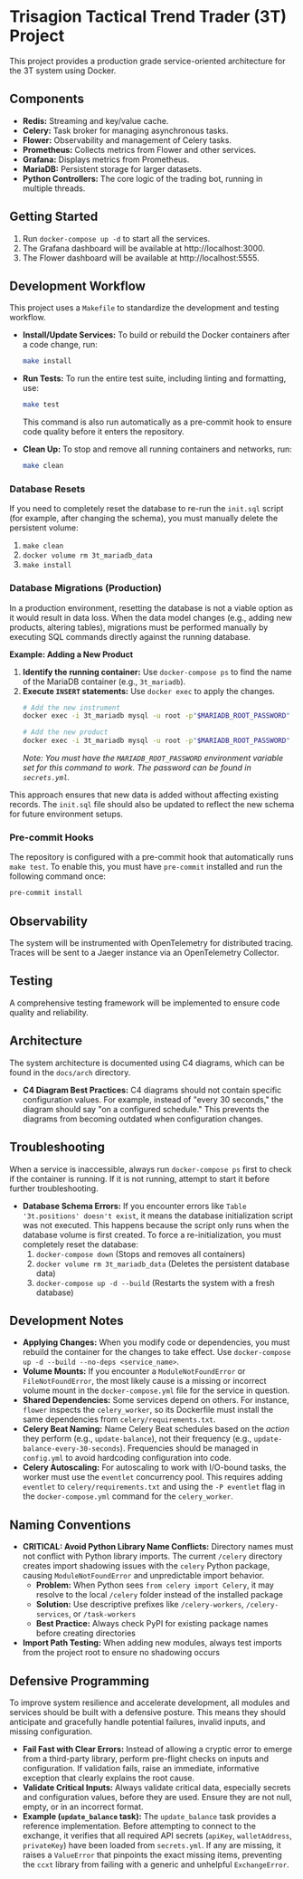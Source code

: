 # Trisagion Tactical Trend Trader (3T) Project

This project provides a production grade service-oriented architecture for the 3T system using Docker.

## Components

*   **Redis:** Streaming and key/value cache.
*   **Celery:** Task broker for managing asynchronous tasks.
*   **Flower:** Observability and management of Celery tasks.
*   **Prometheus:** Collects metrics from Flower and other services.
*   **Grafana:** Displays metrics from Prometheus.
*   **MariaDB:** Persistent storage for larger datasets.
*   **Python Controllers:** The core logic of the trading bot, running in multiple threads.

## Getting Started

1.  Run `docker-compose up -d` to start all the services.
2.  The Grafana dashboard will be available at http://localhost:3000.
3.  The Flower dashboard will be available at http://localhost:5555.

## Development Workflow

This project uses a `Makefile` to standardize the development and testing workflow.

-   **Install/Update Services:** To build or rebuild the Docker containers after a code change, run:
    ```bash
    make install
    ```
-   **Run Tests:** To run the entire test suite, including linting and formatting, use:
    ```bash
    make test
    ```
    This command is also run automatically as a pre-commit hook to ensure code quality before it enters the repository.

-   **Clean Up:** To stop and remove all running containers and networks, run:
    ```bash
    make clean
    ```

### Database Resets

If you need to completely reset the database to re-run the `init.sql` script (for example, after changing the schema), you must manually delete the persistent volume:

1.  `make clean`
2.  `docker volume rm 3t_mariadb_data`
3.  `make install`

### Database Migrations (Production)

In a production environment, resetting the database is not a viable option as it would result in data loss. When the data model changes (e.g., adding new products, altering tables), migrations must be performed manually by executing SQL commands directly against the running database.

**Example: Adding a New Product**

1.  **Identify the running container:** Use `docker-compose ps` to find the name of the MariaDB container (e.g., `3t_mariadb`).
2.  **Execute `INSERT` statements:** Use `docker exec` to apply the changes.
    ```bash
    # Add the new instrument
    docker exec -i 3t_mariadb mysql -u root -p"$MARIADB_ROOT_PASSWORD" 3t < "INSERT INTO instruments (name) VALUES ('NEW_INSTRUMENT');"

    # Add the new product
    docker exec -i 3t_mariadb mysql -u root -p"$MARIADB_ROOT_PASSWORD" 3t < "INSERT INTO products (instrument_id, exchange_id, symbol, product_type, max_leverage) VALUES ((SELECT id from instruments where name = 'NEW_INSTRUMENT'), 1, 'NEW/USDC:USDC', 'PERP', 10);"
    ```
    *Note: You must have the `MARIADB_ROOT_PASSWORD` environment variable set for this command to work. The password can be found in `secrets.yml`.*

This approach ensures that new data is added without affecting existing records. The `init.sql` file should also be updated to reflect the new schema for future environment setups.


### Pre-commit Hooks

The repository is configured with a pre-commit hook that automatically runs `make test`. To enable this, you must have `pre-commit` installed and run the following command once:

```bash
pre-commit install
```

## Observability

The system will be instrumented with OpenTelemetry for distributed tracing. Traces will be sent to a Jaeger instance via an OpenTelemetry Collector.

## Testing

A comprehensive testing framework will be implemented to ensure code quality and reliability.

## Architecture

The system architecture is documented using C4 diagrams, which can be found in the `docs/arch` directory.

- **C4 Diagram Best Practices:** C4 diagrams should not contain specific configuration values. For example, instead of "every 30 seconds," the diagram should say "on a configured schedule." This prevents the diagrams from becoming outdated when configuration changes.

## Troubleshooting

When a service is inaccessible, always run `docker-compose ps` first to check if the container is running. If it is not running, attempt to start it before further troubleshooting.

- **Database Schema Errors:** If you encounter errors like `Table '3t.positions' doesn't exist`, it means the database initialization script was not executed. This happens because the script only runs when the database volume is first created. To force a re-initialization, you must completely reset the database:
  1.  `docker-compose down` (Stops and removes all containers)
  2.  `docker volume rm 3t_mariadb_data` (Deletes the persistent database data)
  3.  `docker-compose up -d --build` (Restarts the system with a fresh database)

## Development Notes

- **Applying Changes:** When you modify code or dependencies, you must rebuild the container for the changes to take effect. Use `docker-compose up -d --build --no-deps <service_name>`.
- **Volume Mounts:** If you encounter a `ModuleNotFoundError` or `FileNotFoundError`, the most likely cause is a missing or incorrect volume mount in the `docker-compose.yml` file for the service in question.
- **Shared Dependencies:** Some services depend on others. For instance, `flower` inspects the `celery_worker`, so its Dockerfile must install the same dependencies from `celery/requirements.txt`.
- **Celery Beat Naming:** Name Celery Beat schedules based on the *action* they perform (e.g., `update-balance`), not their frequency (e.g., `update-balance-every-30-seconds`). Frequencies should be managed in `config.yml` to avoid hardcoding configuration into code.
- **Celery Autoscaling:** For autoscaling to work with I/O-bound tasks, the worker must use the `eventlet` concurrency pool. This requires adding `eventlet` to `celery/requirements.txt` and using the `-P eventlet` flag in the `docker-compose.yml` command for the `celery_worker`.

## Naming Conventions

- **CRITICAL: Avoid Python Library Name Conflicts:** Directory names must not conflict with Python library imports. The current `/celery` directory creates import shadowing issues with the `celery` Python package, causing `ModuleNotFoundError` and unpredictable import behavior.
  - **Problem:** When Python sees `from celery import Celery`, it may resolve to the local `/celery` folder instead of the installed package
  - **Solution:** Use descriptive prefixes like `/celery-workers`, `/celery-services`, or `/task-workers`
  - **Best Practice:** Always check PyPI for existing package names before creating directories
- **Import Path Testing:** When adding new modules, always test imports from the project root to ensure no shadowing occurs

## Defensive Programming

To improve system resilience and accelerate development, all modules and services should be built with a defensive posture. This means they should anticipate and gracefully handle potential failures, invalid inputs, and missing configuration.

- **Fail Fast with Clear Errors:** Instead of allowing a cryptic error to emerge from a third-party library, perform pre-flight checks on inputs and configuration. If validation fails, raise an immediate, informative exception that clearly explains the root cause.
- **Validate Critical Inputs:** Always validate critical data, especially secrets and configuration values, before they are used. Ensure they are not null, empty, or in an incorrect format.
- **Example (`update_balance` task):** The `update_balance` task provides a reference implementation. Before attempting to connect to the exchange, it verifies that all required API secrets (`apiKey`, `walletAddress`, `privateKey`) have been loaded from `secrets.yml`. If any are missing, it raises a `ValueError` that pinpoints the exact missing items, preventing the `ccxt` library from failing with a generic and unhelpful `ExchangeError`.